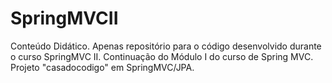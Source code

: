 # SpringMVCII
Conteúdo Didático. Apenas repositório para o código desenvolvido durante o curso SpringMVC II.
Continuação do Módulo I do curso de Spring MVC. Projeto "casadocodigo" em SpringMVC/JPA.
